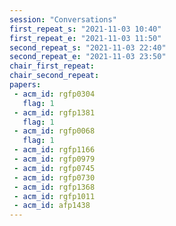 ```yaml
---
session: "Conversations"
first_repeat_s: "2021-11-03 10:40" 
first_repeat_e: "2021-11-03 11:50" 
second_repeat_s: "2021-11-03 22:40" 
second_repeat_e: "2021-11-03 23:50" 
chair_first_repeat: 
chair_second_repeat:
papers:
 - acm_id: rgfp0304
   flag: 1
 - acm_id: rgfp1381
   flag: 1
 - acm_id: rgfp0068
   flag: 1
 - acm_id: rgfp1166
 - acm_id: rgfp0979
 - acm_id: rgfp0745
 - acm_id: rgfp0730
 - acm_id: rgfp1368
 - acm_id: rgfp1011
 - acm_id: afp1438
---
```

